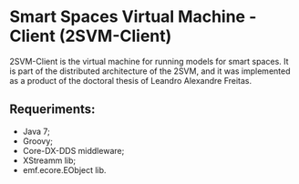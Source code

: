 # Smart Spaces Virtual Machine - Client (2SVM-Client)

2SVM-Client is the virtual machine for running models for smart spaces. It is part of the distributed architecture of the 2SVM, and it was implemented as a product of the doctoral thesis of Leandro Alexandre Freitas.

## Requeriments:
* Java 7;
* Groovy;
* Core-DX-DDS middleware;
* XStreamm lib;
* emf.ecore.EObject lib.
